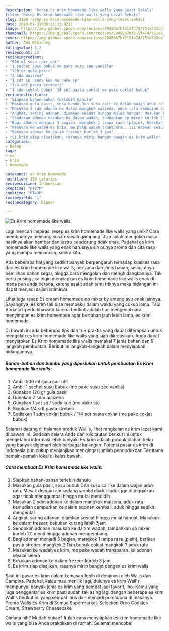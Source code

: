 ```yaml
---
description: "Resep Es Krim homemade like walls yang Lezat Sekali"
title: "Resep Es Krim homemade like walls yang Lezat Sekali"
slug: 3190-resep-es-krim-homemade-like-walls-yang-lezat-sekali
date: 2020-07-31T08:21:23.921Z
image: https://img-global.cpcdn.com/recipes/7045067bf215f474/751x532cq70/es-krim-homemade-like-walls-foto-resep-utama.jpg
thumbnail: https://img-global.cpcdn.com/recipes/7045067bf215f474/751x532cq70/es-krim-homemade-like-walls-foto-resep-utama.jpg
cover: https://img-global.cpcdn.com/recipes/7045067bf215f474/751x532cq70/es-krim-homemade-like-walls-foto-resep-utama.jpg
author: Ada McKinney
ratingvalue: 3.2
reviewcount: 12
recipeingredient:
- "500 ml susu cair uht"
- "1 sachet susu bubuk me pake susu zee vanilla"
- "120 gr gula pasir"
- "2 sdm maizena"
- "1 sdt sp  soda kue me pake sp"
- "1/4 sdt pasta stroberi"
- "1 sdm coklat bubuk  14 sdt pasta coklat me pake coklat bubuk"
recipeinstructions:
- "Siapkan bahan-bahan terlebih dahulu"
- "Masukan gula pasir, susu bubuk Dan susu cair ke dalam wajan aduk rata. Masak dengan api sedang sambil diaduk-aduk jgn ditinggalkan agar tidak menggumpal hingga mulai mendidih"
- "Masukan 2 sdm adonan ke dalam mangkok maizena, aduk rata kemudian campurkan ke dalam adonan kembali, aduk hingga sedikit mengental"
- "Angkat, saring adonan, diamkan sesaat hingga mulai hangat. Masukan ke dalam frezeer, bekukan kurang lebih 7jam."
- "Sendokan adonan masukan ke dalam wadah, tambahkan sp mixer kurleb 20 menit hingga adonan mengembang"
- "Bagi adonan menjadi 3 bagian, mangkok 1 tanpa rasa (plain), berikan pasta stroberi mangkok 2 Dan bubuk coklat mangkok 3 aduk rata"
- "Masukan ke wadah es krim, me pake wadah transparan. Isi adonan sesuai selera"
- "Bekukan adonan ke dalam frezeer kurleb 3 jam"
- "Es krim siap disajikan, rasanya mirip banget dengan es krim walls"
categories:
- Resep
tags:
- es
- krim
- homemade

katakunci: es krim homemade 
nutrition: 170 calories
recipecuisine: Indonesian
preptime: "PT27M"
cooktime: "PT43M"
recipeyield: "1"
recipecategory: Dinner

---
```



![Es Krim homemade like walls](https://img-global.cpcdn.com/recipes/7045067bf215f474/751x532cq70/es-krim-homemade-like-walls-foto-resep-utama.jpg)

Lagi mencari inspirasi resep es krim homemade like walls yang unik? Cara membuatnya memang susah-susah gampang. Jika salah mengolah maka hasilnya akan hambar dan justru cenderung tidak enak. Padahal es krim homemade like walls yang enak harusnya sih punya aroma dan cita rasa yang mampu memancing selera kita.

Ada beberapa hal yang sedikit banyak berpengaruh terhadap kualitas rasa dari es krim homemade like walls, pertama dari jenis bahan, selanjutnya pemilihan bahan segar, hingga cara mengolah dan menghidangkannya. Tak perlu pusing jika ingin menyiapkan es krim homemade like walls enak di mana pun anda berada, karena asal sudah tahu triknya maka hidangan ini dapat menjadi sajian istimewa.

Lihat juga resep Es cream homemade no mixer by anteng ayu enak lainnya. Sayangnya, es krim tak bisa membeku dalam waktu yang cukup lama. Tapi Anda tak perlu khawatir karena berikut adalah tips mengenai cara menyimpan es krim homemade agar bertahan jauh lebih lama. es krim homemade.


Di bawah ini ada beberapa tips dan trik praktis yang dapat diterapkan untuk mengolah es krim homemade like walls yang siap dikreasikan. Anda dapat menyiapkan Es Krim homemade like walls memakai 7 jenis bahan dan 9 langkah pembuatan. Berikut ini langkah-langkah dalam menyiapkan hidangannya.

<!--inarticleads1-->

##### Bahan-bahan dan bumbu yang diperlukan untuk pembuatan Es Krim homemade like walls:

1. Ambil 500 ml susu cair uht
1. Ambil 1 sachet susu bubuk (me pake susu zee vanilla)
1. Gunakan 120 gr gula pasir
1. Gunakan 2 sdm maizena
1. Gunakan 1 sdt sp / soda kue (me pake sp)
1. Siapkan 1/4 sdt pasta stroberi
1. Sediakan 1 sdm coklat bubuk / 1/4 sdt pasta coklat (me pake coklat bubuk)


Selamat datang di halaman produk Wall&#39;s, lihat rangkaian es krim lezat kami di bawah ini. Godalah selera Anda dan klik tautan berikut ini untuk mengetahui informasi lebih banyak. Es krim adalah produk olahan beku yang banyak digemari oleh berbagai kalangan. Potensi pasar es krim di Indonesia pun cukup menjanjikan mengingat jumlah pendudukdan Terutama pemain-pemain lokal di kelas bawah. 

<!--inarticleads2-->

##### Cara membuat Es Krim homemade like walls:

1. Siapkan bahan-bahan terlebih dahulu
1. Masukan gula pasir, susu bubuk Dan susu cair ke dalam wajan aduk rata. Masak dengan api sedang sambil diaduk-aduk jgn ditinggalkan agar tidak menggumpal hingga mulai mendidih
1. Masukan 2 sdm adonan ke dalam mangkok maizena, aduk rata kemudian campurkan ke dalam adonan kembali, aduk hingga sedikit mengental
1. Angkat, saring adonan, diamkan sesaat hingga mulai hangat. Masukan ke dalam frezeer, bekukan kurang lebih 7jam.
1. Sendokan adonan masukan ke dalam wadah, tambahkan sp mixer kurleb 20 menit hingga adonan mengembang
1. Bagi adonan menjadi 3 bagian, mangkok 1 tanpa rasa (plain), berikan pasta stroberi mangkok 2 Dan bubuk coklat mangkok 3 aduk rata
1. Masukan ke wadah es krim, me pake wadah transparan. Isi adonan sesuai selera
1. Bekukan adonan ke dalam frezeer kurleb 3 jam
1. Es krim siap disajikan, rasanya mirip banget dengan es krim walls


Saat ini pasar es krim dalam kemasan lebih di dominasi oleh Walls dan Campina. Padahal, kalau mau menilik lagi, dulunya es krim Wall&#39;s mempunyai banyak jenis es krim yang sempat jadi favorit, lho. Kamu yang juga penggemar es krim pasti sudah tak asing lagi dengan beberapa es krim Wall&#39;s berikut ini yang sempat laris dan menjadi primadona di masanya. Promo Walls Es Krim di Semua Supermarket. Selection Oreo Cookies Cream, Strawberry Cheesecake. 

Gimana nih? Mudah bukan? Itulah cara menyiapkan es krim homemade like walls yang bisa Anda praktikkan di rumah. Selamat mencoba!
